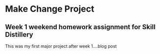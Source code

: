 # Make Change Project
## Week 1 weekend homework assignment for Skill Distillery

This was my first major project after week 1....blog post